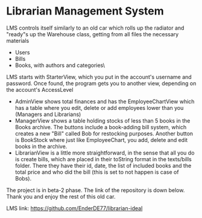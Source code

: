 # Librarian Management System
LMS controls itself similarly to an old car which rolls up the radiator and "ready"s up the Warehouse class, getting from all files the necessary materials
+ Users
+ Bills
+ Books, with authors and categories\

LMS starts with StarterView, which you put in the account's username and password.
Once found, the program gets you to another view, depending on the account's AccessLevel
+ AdminView shows total finances and has the EmployeeChartView
  which has a table where you edit, delete or add employees lower than you (Managers and Librarians)
+ ManagerView shows a table holding stocks of less than 5 books in the Books archive.
  The buttons include a book-adding bill system, which creates a new "Bill" called Bob for restocking purposes.
  Another button is BookStock where just like EmployeeChart, you add, delete and edit books in the archive.
+ LibrarianView is a little more straightforward, in the sense that all you do is create bills, which are placed in their toString format in the texts/bills folder.
  There they have their id, date, the list of included books and the total price and who did the bill (this is set to not happen is case of Bobs).

The project is in beta-2 phase. The link of the repository is down below.
Thank you and enjoy the rest of this old car.

LMS link: https://github.com/EnderDE77/librarian-ideal